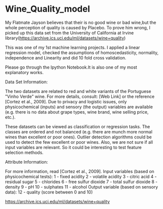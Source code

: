 # Wine_Quality_model
My Flatmate Jayson believes that their is no good wine or bad wine,but the whole perception of quality is caused by Placebo.
To prove him wrong, I picked up this data set from the University of California at Irvine library(https://archive.ics.uci.edu/ml/datasets/wine+quality)


This was one of my 1st machine learning projects.
I applied a linear regression model, checked the assumptions of homoscedasticity, normality, independence and Linearity and did 10 fold 
cross validation.



Please go through the Ipython Notebook.It is also one of my most explanatory works.




Data Set Information:

The two datasets are related to red and white variants of the Portuguese "Vinho Verde" wine. For more details, consult: [Web Link] or the reference [Cortez et al., 2009]. Due to privacy and logistic issues, only physicochemical (inputs) and sensory (the output) variables are available (e.g. there is no data about grape types, wine brand, wine selling price, etc.). 

These datasets can be viewed as classification or regression tasks. The classes are ordered and not balanced (e.g. there are munch more normal wines than excellent or poor ones). Outlier detection algorithms could be used to detect the few excellent or poor wines. Also, we are not sure if all input variables are relevant. So it could be interesting to test feature selection methods. 





Attribute Information:

For more information, read [Cortez et al., 2009]. 
Input variables (based on physicochemical tests): 
1 - fixed acidity 
2 - volatile acidity 
3 - citric acid 
4 - residual sugar 
5 - chlorides 
6 - free sulfur dioxide 
7 - total sulfur dioxide 
8 - density 
9 - pH 
10 - sulphates 
11 - alcohol 
Output variable (based on sensory data): 
12 - quality (score between 0 and 10)


https://archive.ics.uci.edu/ml/datasets/wine+quality

